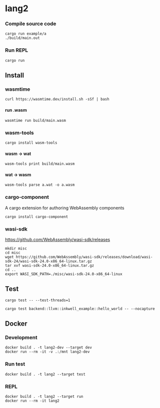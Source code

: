 # lang2

### Compile source code

```
cargo run example/a
./build/main.out
```

### Run REPL
```
cargo run
```

## Install

### wasmtime
```
curl https://wasmtime.dev/install.sh -sSf | bash
```

#### run .wasm
```
wasmtime run build/main.wasm
```

### wasm-tools
```
cargo install wasm-tools
```

#### wasm -> wat
```
wasm-tools print build/main.wasm
```

#### wat -> wasm
```
wasm-tools parse a.wat -o a.wasm
```

### cargo-component
A cargo extension for authoring WebAssembly components
```
cargo install cargo-component
```

### wasi-sdk
https://github.com/WebAssembly/wasi-sdk/releases
```
mkdir misc
cd misc
wget https://github.com/WebAssembly/wasi-sdk/releases/download/wasi-sdk-24/wasi-sdk-24.0-x86_64-linux.tar.gz
tar xvf wasi-sdk-24.0-x86_64-linux.tar.gz
cd ..
export WASI_SDK_PATH=./misc/wasi-sdk-24.0-x86_64-linux
```

## Test

```
cargo test -- --test-threads=1
```
```
cargo test backend::llvm::inkwell_example::hello_world -- --nocapture
```

## Docker

### Development
```
docker build . -t lang2-dev --target dev
docker run --rm -it -v .:/mnt lang2-dev
```

### Run test
```
docker build . -t lang2 --target test
```

### REPL
```
docker build . -t lang2 --target run
docker run --rm -it lang2
```
